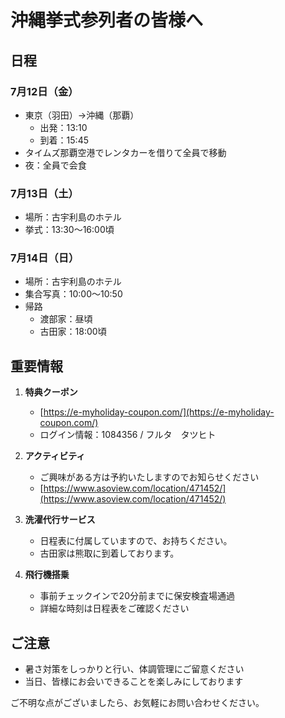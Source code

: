 # 沖縄挙式参列者の皆様へ

## 日程

### 7月12日（金）
- 東京（羽田）→沖縄（那覇）
  - 出発：13:10
  - 到着：15:45
- タイムズ那覇空港でレンタカーを借りて全員で移動
- 夜：全員で会食

### 7月13日（土）
- 場所：古宇利島のホテル
- 挙式：13:30〜16:00頃

### 7月14日（日）
- 場所：古宇利島のホテル
- 集合写真：10:00〜10:50
- 帰路
  - 渡部家：昼頃
  - 古田家：18:00頃

## 重要情報

1. **特典クーポン**
   - [https://e-myholiday-coupon.com/](https://e-myholiday-coupon.com/)
   - ログイン情報：1084356 / フルタ　タツヒト

2. **アクティビティ**
   - ご興味がある方は予約いたしますのでお知らせください
   - [https://www.asoview.com/location/471452/](https://www.asoview.com/location/471452/)

3. **洗濯代行サービス**
   - 日程表に付属していますので、お持ちください。
   - 古田家は熊取に到着しております。

4. **飛行機搭乗**
   - 事前チェックインで20分前までに保安検査場通過
   - 詳細な時刻は日程表をご確認ください

## ご注意
- 暑さ対策をしっかりと行い、体調管理にご留意ください
- 当日、皆様にお会いできることを楽しみにしております

ご不明な点がございましたら、お気軽にお問い合わせください。
